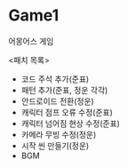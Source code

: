 # Game1
어몽어스 게임

<패치 목록>

- 코드 주석 추가(준표)
- 패턴 추가(준표, 정운 각각)
- 안드로이드 전환(정운)
- 캐릭터 점프 오류 수정(준표)
- 캐릭터 넘어짐 현상 수정(준표)
- 카메라 무빙 수정(정운)
- 시작 씬 만들기(정운)
- BGM
